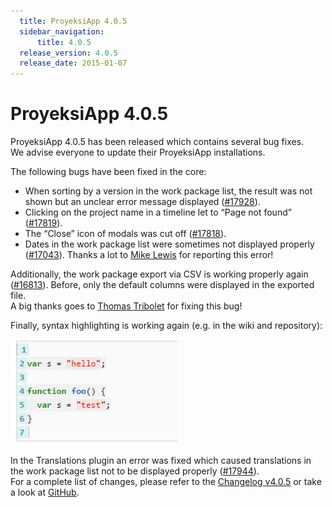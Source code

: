 ```yaml
---
  title: ProyeksiApp 4.0.5
  sidebar_navigation:
      title: 4.0.5
  release_version: 4.0.5
  release_date: 2015-01-07
---
```



# ProyeksiApp 4.0.5

ProyeksiApp 4.0.5 has been released which contains several bug fixes.  
We advise everyone to update their ProyeksiApp installations.

The following bugs have been fixed in the core:

  - When sorting by a version in the work package list, the result was
    not shown but an unclear error message displayed
    ([\#17928](https://community.openproject.org/work_packages/17928 "Sorting by version leads to 500 in experimental API (\"Unable to retrieve query from URL\") (closed)")).
  - Clicking on the project name in a timeline let to “Page not found”
    ([\#17819](https://community.openproject.org/work_packages/17819 "[Regression] Page not found when clicking on project link in timeline (NaN in link) (closed)")).
  - The “Close” icon of modals was cut off
    ([\#17818](https://community.openproject.org/work_packages/17818 "[Regression] Close icon of modals is cut off (closed)")).
  - Dates in the work package list were sometimes not displayed properly
    ([\#17043](https://community.openproject.org/work_packages/17043 "Single bad translation on work package table. (closed)")).
    Thanks a lot to [Mike
    Lewis](https://community.openproject.org/users/35400) for reporting
    this error\!

Additionally, the work package export via CSV is working properly again
([\#16813](https://community.openproject.org/work_packages/16813 "CSV Export is fixed (closed)")).
Before, only the default columns were displayed in the exported file.  
A big thanks goes to [Thomas Tribolet](https://github.com/TribesTom) for
fixing this bug\!

Finally, syntax highlighting is working again (e.g. in the wiki and
repository):

![SyntaxHighlighting](SyntaxHighlighting.png)

In the Translations plugin an error was fixed which caused translations
in the work package list not to be displayed properly
([\#17944](https://community.openproject.org/work_packages/17944 "Missing js files added (closed)")).  
For a complete list of changes, please refer to the [Changelog
v4.0.5](https://community.openproject.org/versions/566) or take a look
at [GitHub](https://github.com/opf/openproject/tree/v4.0.5).



